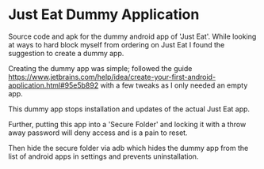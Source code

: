 # Just Eat Dummy Application

Source code and apk for the dummy android app of 'Just Eat'. While looking at ways to hard block myself from ordering on Just Eat I found the suggestion to create a dummy app.

Creating the dummy app was simple; followed the guide https://www.jetbrains.com/help/idea/create-your-first-android-application.html#95e5b892 with a few tweaks as I only needed an empty app. 

This dummy app stops installation and updates of the actual Just Eat app. 

Further, putting this app into a 'Secure Folder' and locking it with a throw away password will deny access and is a pain to reset. 

Then hide the secure folder via adb which hides the dummy app from the list of android apps in settings and prevents uninstallation. 
